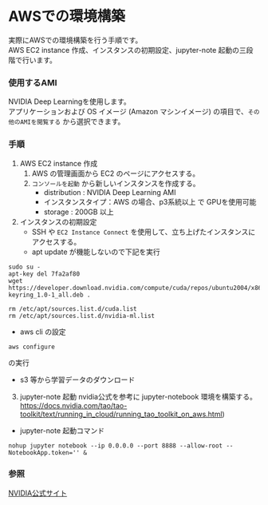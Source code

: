 # AWSでの環境構築
実際にAWSでの環境構築を行う手順です。  
AWS EC2 instance 作成、インスタンスの初期設定、jupyter-note 起動の三段階で行います。  

### 使用するAMI
NVIDIA Deep Learningを使用します。  
アプリケーションおよび OS イメージ (Amazon マシンイメージ) の項目で、`その他のAMIを閲覧する` から選択できます。  

### 手順
1. AWS EC2 instance 作成
   1. AWS の管理画面から EC2 のページにアクセスする。
   2. `コンソールを起動` から新しいインスタンスを作成する。
       - distribution : NVIDIA Deep Learning AMI 
       - インスタンスタイプ：AWS の場合、p3系統以上 で GPUを使用可能
       - storage : 200GB 以上
2. インスタンスの初期設定
   - SSH や `EC2 Instance Connect` を使用して、立ち上げたインスタンスにアクセスする。
   -  apt update が機能しないので下記を実行
```
sudo su -
apt-key del 7fa2af80
wget https://developer.download.nvidia.com/compute/cuda/repos/ubuntu2004/x86_64/cuda-keyring_1.0-1_all.deb .

rm /etc/apt/sources.list.d/cuda.list
rm /etc/apt/sources.list.d/nvidia-ml.list
```
   -  aws cli の設定
```
aws configure
```
の実行
- s3 等から学習データのダウンロード

3. jupyter-note 起動
nvidia公式を参考に jupyter-notebook 環境を構築する。<br>
https://docs.nvidia.com/tao/tao-toolkit/text/running_in_cloud/running_tao_toolkit_on_aws.html)

- jupyter-note 起動コマンド
```
nohup jupyter notebook --ip 0.0.0.0 --port 8888 --allow-root --NotebookApp.token='' &
```

### 参照
[NVIDIA公式サイト](https://docs.nvidia.com/tao/tao-toolkit/text/running_in_cloud/running_tao_toolkit_on_aws.html)